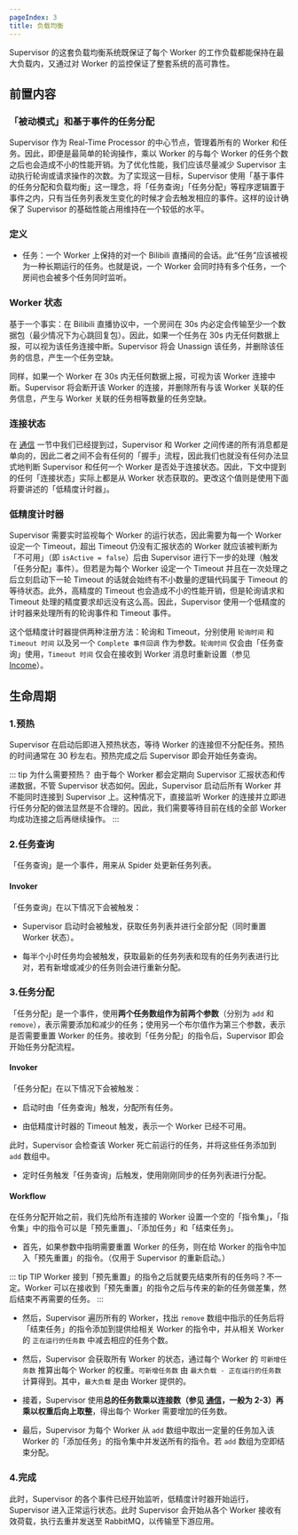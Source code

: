 ```yaml
---
pageIndex: 3
title: 负载均衡
---
```


Supervisor 的这套负载均衡系统既保证了每个 Worker 的工作负载都能保持在最大负载内，又通过对 Worker 的监控保证了整套系统的高可靠性。

## 前置内容

### 「被动模式」和基于事件的任务分配

Supervisor 作为 Real-Time Processor 的中心节点，管理着所有的 Worker 和任务。因此，即便是最简单的轮询操作，乘以 Worker 的与每个 Worker 的任务个数之后也会造成不小的性能开销。为了优化性能，我们应该尽量减少 Supervisor 主动执行轮询或请求操作的次数。为了实现这一目标，Supervisor 使用「基于事件的任务分配和负载均衡」这一理念，将「任务查询」「任务分配」等程序逻辑置于事件之内，只有当任务列表发生变化的时候才会去触发相应的事件。这样的设计确保了 Supervisor 的基础性能占用维持在一个较低的水平。

### 定义

- 任务：一个 Worker 上保持的对一个 Bilibili 直播间的会话。此“任务”应该被视为一种长期运行的任务。也就是说，一个 Worker 会同时持有多个任务，一个房间也会被多个任务同时监听。

### Worker 状态

基于一个事实：在 Bilibili 直播协议中，一个房间在 30s 内必定会传输至少一个数据包（最少情况下为心跳回复包）。因此，如果一个任务在 30s 内无任何数据上报，可以视为该任务连接中断。Supervisor 将会 Unassign 该任务，并删除该任务的信息，产生一个任务空缺。

同样，如果一个 Worker 在 30s 内无任何数据上报，可视为该 Worker 连接中断。Supervisor 将会断开该 Worker 的连接，并删除所有与该 Worker 关联的任务信息，产生与 Worker 关联的任务相等数量的任务空缺。

### 连接状态

在 [通信](./Communication.md) 一节中我们已经提到过，Supervisor 和 Worker 之间传递的所有消息都是单向的，因此二者之间不会有任何的「握手」流程，因此我们也就没有任何办法显式地判断 Supervisor 和任何一个 Worker 是否处于连接状态。因此，下文中提到的任何「连接状态」实际上都是从 Worker 状态获取的。更改这个值则是使用下面将要讲述的「低精度计时器」。

### 低精度计时器

Supervisor 需要实时监视每个 Worker 的运行状态，因此需要为每一个 Worker 设定一个 Timeout，超出 Timeout 仍没有汇报状态的 Worker 就应该被判断为「不可用」（即 `isActive = false`）后由 Supervisor 进行下一步的处理（触发「任务分配」事件）。但若是为每个 Worker 设定一个 Timeout 并且在一次处理之后立刻启动下一轮 Timeout 的话就会始终有不小数量的逻辑代码属于 Timeout 的等待状态。此外，高精度的 Timeout 也会造成不小的性能开销，但是轮询请求和 Timeout 处理的精度要求却远没有这么高。因此，Supervisor 使用一个低精度的计时器来处理所有的轮询事件和 Timeout 事件。

这个低精度计时器提供两种注册方法：轮询和 Timeout，分别使用 `轮询时间` 和 `Timeout 时间` 以及另一个 `Complete 事件回调` 作为参数。`轮询时间` 仅会由「任务查询」使用，`Timeout 时间` 仅会在接收到 Worker 消息时重新设置（参见 [Income](./Income.md)）。

## 生命周期

### 1.预热

Supervisor 在启动后即进入预热状态，等待 Worker 的连接但不分配任务。预热的时间通常在 30 秒左右。预热完成之后 Supervisor 即会开始任务查询。

::: tip 为什么需要预热？
由于每个 Worker 都会定期向 Supervisor 汇报状态和传递数据，不管 Supervisor 状态如何。因此，Supervisor 启动后所有 Worker 并不能同时连接到 Supervisor 上。这种情况下，直接监听 Worker 的连接并立即进行任务分配的做法显然是不合理的。因此，我们需要等待目前在线的全部 Worker 均成功连接之后再继续操作。
:::

### 2.任务查询

「任务查询」是一个事件，用来从 Spider 处更新任务列表。

#### Invoker

「任务查询」在以下情况下会被触发：

- Supervisor 启动时会被触发，获取任务列表并进行全部分配（同时重置 Worker 状态）。

- 每半个小时任务均会被触发，获取最新的任务列表和现有的任务列表进行比对，若有新增或减少的任务则会进行重新分配。

### 3.任务分配

「任务分配」是一个事件，使用**两个任务数组作为前两个参数**（分别为 `add` 和 `remove`），表示需要添加和减少的任务；使用另一个布尔值作为第三个参数，表示是否需要重置 Worker 的任务。接收到「任务分配」的指令后，Supervisor 即会开始任务分配流程。

#### Invoker

「任务分配」在以下情况下会被触发：

- 启动时由「任务查询」触发，分配所有任务。

- 由低精度计时器的 Timeout 触发，表示一个 Worker 已经不可用。

此时，Supervisor 会检查该 Worker 死亡前运行的任务，并将这些任务添加到 `add` 数组中。

- 定时任务触发「任务查询」后触发，使用刚刚同步的任务列表进行分配。

#### Workflow

在任务分配开始之前，我们先给所有连接的 Worker 设置一个空的「指令集」，「指令集」中的指令可以是「预先重置」、「添加任务」和「结束任务」。

- 首先，如果参数中指明需要重置 Worker 的任务，则在给 Worker 的指令中加入「预先重置」的指令。（仅用于 Supervisor 的重新启动。）

::: tip TIP
Worker 接到「预先重置」的指令之后就要先结束所有的任务吗？不一定。Worker 可以在接收到「预先重置」的指令之后与传来的新的任务做差集，然后结束不再需要的任务。
:::

- 然后，Supervisor 遍历所有的 Worker，找出 `remove` 数组中指示的任务后将「结束任务」的指令添加到提供给相关 Worker 的指令中，并从相关 Worker 的 `正在运行的任务数` 中减去相应的任务个数。

- 然后，Supervisor 会获取所有 Worker 的状态，通过每个 Worker 的 `可新增任务数` 推算出每个 Worker 的权重。`可新增任务数` 由 `最大负载 - 正在运行的任务数` 计算得到。其中，`最大负载` 是由 Worker 提供的。

- 接着，Supervisor 使用**总的任务数乘以连接数（参见 [通信](./Communication.md)，一般为 2-3）再乘以权重后向上取整**，得出每个 Worker 需要增加的任务数。

- 最后，Supervisor 为每个 Worker 从 `add` 数组中取出一定量的任务加入该 Worker 的「添加任务」的指令集中并发送所有的指令。若 `add` 数组为空即结束分配。

### 4.完成

此时，Supervisor 的各个事件已经开始监听，低精度计时器开始运行，Supervisor 进入正常运行状态。此时 Supervisor 会开始从各个 Worker 接收有效荷载，执行去重并发送至 RabbitMQ，以传输至下游应用。

